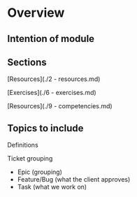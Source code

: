 # Overview


## Intention of module




## Sections

[Resources](./2 - resources.md)

[Exercises](./6 - exercises.md)

[Resources](./9 - competencies.md)


## Topics to include

Definitions

Ticket grouping 
- Epic (grouping)
- Feature/Bug (what the client approves)
- Task (what we work on)

